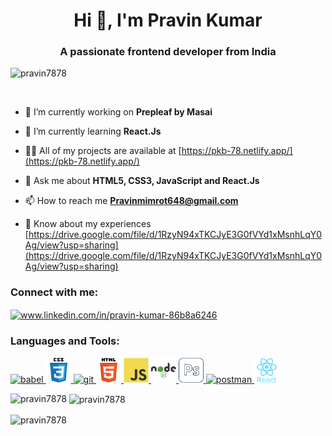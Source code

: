 <h1 align="center">Hi 👋, I'm Pravin Kumar</h1>
<h3 align="center">A passionate frontend developer from India</h3>

<p align="left"> <img src="https://komarev.com/ghpvc/?username=pravin7878&label=Profile%20views&color=0e75b6&style=flat" alt="pravin7878" /> </p>

<p align="left"> <a href="https://twitter.com/" target="blank"><img src="https://img.shields.io/twitter/follow/?logo=twitter&style=for-the-badge" alt="" /></a> </p>

- 🔭 I’m currently working on **Prepleaf by Masai**

- 🌱 I’m currently learning **React.Js**

- 👨‍💻 All of my projects are available at [https://pkb-78.netlify.app/](https://pkb-78.netlify.app/)

- 💬 Ask me about **HTML5, CSS3, JavaScript and React.Js**

- 📫 How to reach me **Pravinmimrot648@gmail.com**

- 📄 Know about my experiences [https://drive.google.com/file/d/1RzyN94xTKCJyE3G0fVYd1xMsnhLqY0Ag/view?usp=sharing](https://drive.google.com/file/d/1RzyN94xTKCJyE3G0fVYd1xMsnhLqY0Ag/view?usp=sharing)

<h3 align="left">Connect with me:</h3>
<p align="left">
<a href="https://linkedin.com/in/pravin-kumar-86b8a6246" target="blank"><img align="center" src="https://raw.githubusercontent.com/rahuldkjain/github-profile-readme-generator/master/src/images/icons/Social/linked-in-alt.svg" alt="www.linkedin.com/in/pravin-kumar-86b8a6246" height="30" width="40" /></a>
</p>

<h3 align="left">Languages and Tools:</h3>
<p align="left"> <a href="https://babeljs.io/" target="_blank" rel="noreferrer"> <img src="https://www.vectorlogo.zone/logos/babeljs/babeljs-icon.svg" alt="babel" width="40" height="40"/> </a> <a href="https://www.w3schools.com/css/" target="_blank" rel="noreferrer"> <img src="https://raw.githubusercontent.com/devicons/devicon/master/icons/css3/css3-original-wordmark.svg" alt="css3" width="40" height="40"/> </a> <a href="https://git-scm.com/" target="_blank" rel="noreferrer"> <img src="https://www.vectorlogo.zone/logos/git-scm/git-scm-icon.svg" alt="git" width="40" height="40"/> </a> <a href="https://www.w3.org/html/" target="_blank" rel="noreferrer"> <img src="https://raw.githubusercontent.com/devicons/devicon/master/icons/html5/html5-original-wordmark.svg" alt="html5" width="40" height="40"/> </a> <a href="https://developer.mozilla.org/en-US/docs/Web/JavaScript" target="_blank" rel="noreferrer"> <img src="https://raw.githubusercontent.com/devicons/devicon/master/icons/javascript/javascript-original.svg" alt="javascript" width="40" height="40"/> </a> <a href="https://nodejs.org" target="_blank" rel="noreferrer"> <img src="https://raw.githubusercontent.com/devicons/devicon/master/icons/nodejs/nodejs-original-wordmark.svg" alt="nodejs" width="40" height="40"/> </a> <a href="https://www.photoshop.com/en" target="_blank" rel="noreferrer"> <img src="https://raw.githubusercontent.com/devicons/devicon/master/icons/photoshop/photoshop-line.svg" alt="photoshop" width="40" height="40"/> </a> <a href="https://postman.com" target="_blank" rel="noreferrer"> <img src="https://www.vectorlogo.zone/logos/getpostman/getpostman-icon.svg" alt="postman" width="40" height="40"/> </a> <a href="https://reactjs.org/" target="_blank" rel="noreferrer"> <img src="https://raw.githubusercontent.com/devicons/devicon/master/icons/react/react-original-wordmark.svg" alt="react" width="40" height="40"/> </a> </p>



<p><img align="left" src="https://github-readme-stats.vercel.app/api/top-langs?username=pravin7878&show_icons=true&locale=en&layout=compact" alt="pravin7878" /></p>

<p>&nbsp;<img align="center" src="https://github-readme-stats.vercel.app/api?username=pravin7878&show_icons=true&locale=en" alt="pravin7878" /></p>

<p><img align="center" src="https://github-readme-streak-stats.herokuapp.com/?user=pravin7878&" alt="pravin7878" /></p>
